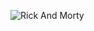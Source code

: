 ![Rick And Morty](https://github.com/emre-ozcan/RickAndMorty/assets/49096704/f37fbebc-8329-40a6-8546-91b584b3c410)
